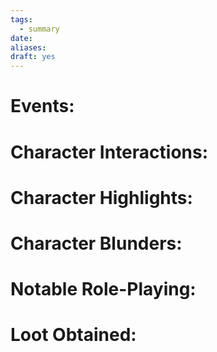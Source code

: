 ```yaml
---
tags:
  - summary
date: 
aliases: 
draft: yes
---
```

# Events:

# Character Interactions:
# Character Highlights:
# Character Blunders:
# Notable Role-Playing:
# Loot Obtained:

